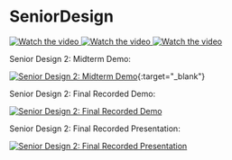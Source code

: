 # SeniorDesign


<a href="https://www.youtube.com/watch?v=7SakNbrVRo0" target="_blank">
  <img src="https://img.youtube.com/vi/7SakNbrVRo0/0.jpg" alt="Watch the video">
</a>

<a href="https://www.youtube.com/watch?v=7SakNbrVRo0" target="_blank">
  <img src="https://img.youtube.com/vi/7SakNbrVRo0/0.jpg" alt="Watch the video">
</a>

<a href="https://www.youtube.com/watch?v=7SakNbrVRo0" target="_blank">
  <img src="https://img.youtube.com/vi/7SakNbrVRo0/0.jpg" alt="Watch the video">
</a>


Senior Design 2: Midterm Demo:

[![Senior Design 2: Midterm Demo](https://img.youtube.com/vi/7SakNbrVRo0/0.jpg)](https://www.youtube.com/watch?v=7SakNbrVRo0){:target="_blank"}

Senior Design 2: Final Recorded Demo:

[![Senior Design 2: Final Recorded Demo](https://img.youtube.com/vi/PWHxhJKlNcY/0.jpg)](https://www.youtube.com/watch?v=PWHxhJKlNcY)

Senior Design 2: Final Recorded Presentation:

[![Senior Design 2: Final Recorded Presentation](https://img.youtube.com/vi/-Xj6Z-xdIyg/0.jpg)](https://www.youtube.com/watch?v=-Xj6Z-xdIyg)
